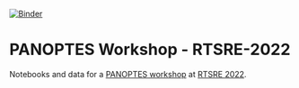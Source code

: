 [![Binder](https://mybinder.org/badge_logo.svg)](https://mybinder.org/v2/gh/panoptes/panoptes-rtsre-2022)

# PANOPTES Workshop - RTSRE-2022

Notebooks and data for a [PANOPTES workshop](https://rtsre.space/rtsre-workshops-2022/) at [RTSRE 2022](https://rtsre.space/).
